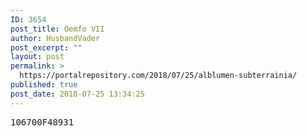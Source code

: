 ```yaml
---
ID: 3654
post_title: Oemfo VII
author: HusbandVader
post_excerpt: ""
layout: post
permalink: >
  https://portalrepository.com/2018/07/25/alblumen-subterrainia/
published: true
post_date: 2018-07-25 13:34:25
---
```

<pre>106700F48931</pre>